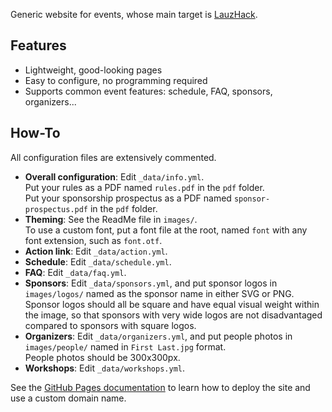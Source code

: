 Generic website for events, whose main target is [LauzHack](https://lauzhack.com).

## Features

- Lightweight, good-looking pages
- Easy to configure, no programming required
- Supports common event features: schedule, FAQ, sponsors, organizers...

## How-To

All configuration files are extensively commented.

- **Overall configuration**: Edit `_data/info.yml`.  
                             Put your rules as a PDF named `rules.pdf` in the `pdf` folder.  
                             Put your sponsorship prospectus as a PDF named `sponsor-prospectus.pdf` in the `pdf` folder.
- **Theming**: See the ReadMe file in `images/`.  
               To use a custom font, put a font file at the root, named `font` with any font extension, such as `font.otf`.
- **Action link**: Edit `_data/action.yml`.
- **Schedule**: Edit `_data/schedule.yml`.
- **FAQ**: Edit `_data/faq.yml`.
- **Sponsors**: Edit `_data/sponsors.yml`, and put sponsor logos in `images/logos/` named as the sponsor name in either SVG or PNG.  
                Sponsor logos should all be square and have equal visual weight within the image, so that sponsors with very wide logos are not disadvantaged compared to sponsors with square logos.
- **Organizers**: Edit `_data/organizers.yml`, and put people photos in `images/people/` named in `First Last.jpg` format.  
                  People photos should be 300x300px.
- **Workshops**: Edit `_data/workshops.yml`.

See the [GitHub Pages documentation](https://pages.github.com/) to learn how to deploy the site and use a custom domain name.
